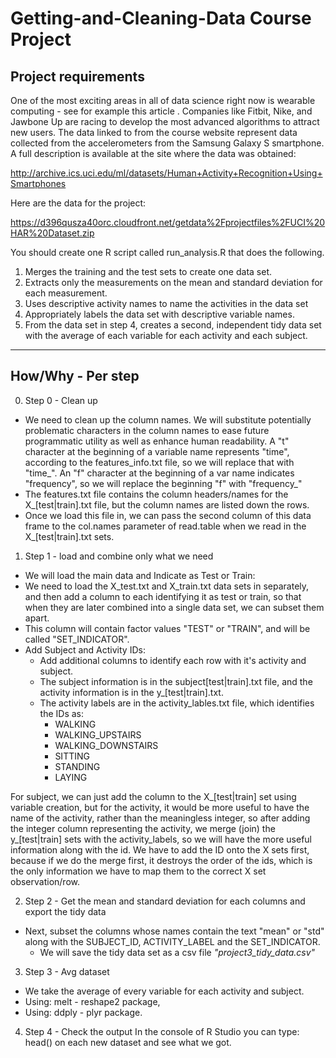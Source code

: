# Getting-and-Cleaning-Data Course Project 

## Project requirements

One of the most exciting areas in all of data science right now is wearable computing - see for example this article . Companies like Fitbit, Nike, and Jawbone Up are racing to develop the most advanced algorithms to attract new users. The data linked to from the course website represent data collected from the accelerometers from the Samsung Galaxy S smartphone. A full description is available at the site where the data was obtained: 

http://archive.ics.uci.edu/ml/datasets/Human+Activity+Recognition+Using+Smartphones 

Here are the data for the project: 

https://d396qusza40orc.cloudfront.net/getdata%2Fprojectfiles%2FUCI%20HAR%20Dataset.zip 

You should create one R script called run_analysis.R that does the following. 
1. Merges the training and the test sets to create one data set.
2. Extracts only the measurements on the mean and standard deviation for each measurement. 
3. Uses descriptive activity names to name the activities in the data set
4. Appropriately labels the data set with descriptive variable names. 
5. From the data set in step 4, creates a second, independent tidy data set with the average of each variable for each activity and each subject.

------

## How/Why - Per step

0. Step 0 - Clean up
  * We need to clean up the column names. We will substitute potentially problematic characters in the column names to ease future programmatic utility as well as enhance human readability. A "t" character at the beginning of a variable name represents "time", according to the features_info.txt file, so we will replace that with "time_". An "f" character at the beginning of a var name indicates "frequency", so we will replace the beginning "f" with "frequency_"
  * The features.txt file contains the column headers/names for the X_[test|train].txt file, but the column names are listed down the rows. 
  * Once we load this file in, we can pass the second column of this data frame to the col.names parameter of read.table when we read in the X_[test|train].txt sets. 


1. Step 1 - load and combine only what we need
  * We will load the main data and Indicate as Test or Train:
  * We need to load the X_test.txt and X_train.txt data sets in separately, and then add a column to each identifying it as test or train, so that when they are later combined into a single data set, we can subset them apart. 
  * This column will contain factor values "TEST" or "TRAIN", and will be called "SET_INDICATOR".
  * Add Subject and Activity IDs:
     * Add additional columns to identify each row with it's activity and subject. 
     * The subject information is in the subject[test|train].txt file, and the activity information is in the y_[test|train].txt. 
     * The activity labels are in the activity_lables.txt file, which identifies the IDs as:
       * WALKING
       * WALKING_UPSTAIRS
       * WALKING_DOWNSTAIRS
       * SITTING
       * STANDING
       * LAYING

For subject, we can just add the column to the X_[test|train] set using variable creation, but for the activity, it would be more useful to have the name of the activity, rather than the meaningless integer, so after adding the integer column representing the activity, we merge (join) the  y_[test|train] sets with the activity_labels, so we will have the more useful information along with the id. We have to add the ID onto the X sets first, because if we do the merge first, it destroys the order of the ids, which is the only information we have to map them to the correct X set observation/row. 

2. Step 2 - Get the mean and standard deviation for each columns and export the tidy data
  * Next, subset the columns whose names contain the text "mean" or "std" along with the SUBJECT_ID, ACTIVITY_LABEL and the SET_INDICATOR.
    * We will save the tidy data set as a csv file *"project3_tidy_data.csv"*

3. Step 3 - Avg dataset
  * We take the average of every variable for each activity and subject. 
  * Using: melt - reshape2 package, 
  * Using: ddply - plyr package.

4. Step 4 - Check the output
In the console of R Studio you can type: head() on each new dataset and see what we got.


